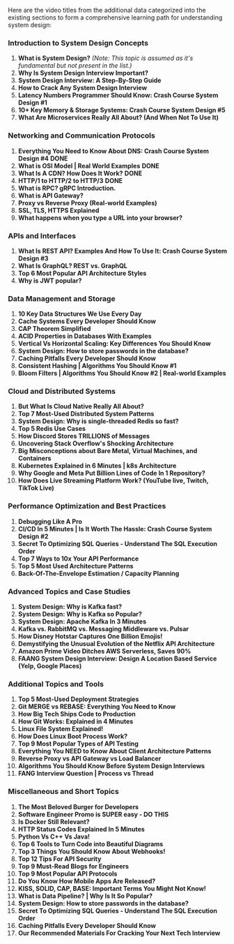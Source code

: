 Here are the video titles from the additional data categorized into the existing sections to form a comprehensive learning path for understanding system design:

### Introduction to System Design Concepts
1. **What is System Design?** *(Note: This topic is assumed as it's fundamental but not present in the list.)*
2. **Why Is System Design Interview Important?**
3. **System Design Interview: A Step-By-Step Guide**
4. **How to Crack Any System Design Interview**
5. **Latency Numbers Programmer Should Know: Crash Course System Design #1**
6. **10+ Key Memory & Storage Systems: Crash Course System Design #5**
7. **What Are Microservices Really All About? (And When Not To Use It)**

### Networking and Communication Protocols
1. **Everything You Need to Know About DNS: Crash Course System Design #4** **DONE**
2. **What is OSI Model | Real World Examples**  **DONE**
3. **What Is A CDN? How Does It Work?** **DONE**
4. **HTTP/1 to HTTP/2 to HTTP/3** **DONE**
5. **What is RPC? gRPC Introduction.**
6. **What is API Gateway?**
7. **Proxy vs Reverse Proxy (Real-world Examples)**
8. **SSL, TLS, HTTPS Explained**
9. **What happens when you type a URL into your browser?**

### APIs and Interfaces
1. **What Is REST API? Examples And How To Use It: Crash Course System Design #3**
2. **What Is GraphQL? REST vs. GraphQL**
3. **Top 6 Most Popular API Architecture Styles**
4. **Why is JWT popular?**

### Data Management and Storage
1. **10 Key Data Structures We Use Every Day**
2. **Cache Systems Every Developer Should Know**
3. **CAP Theorem Simplified**
4. **ACID Properties in Databases With Examples**
5. **Vertical Vs Horizontal Scaling: Key Differences You Should Know**
6. **System Design: How to store passwords in the database?**
7. **Caching Pitfalls Every Developer Should Know**
8. **Consistent Hashing | Algorithms You Should Know #1**
9. **Bloom Filters | Algorithms You Should Know #2 | Real-world Examples**

### Cloud and Distributed Systems
1. **But What Is Cloud Native Really All About?**
2. **Top 7 Most-Used Distributed System Patterns**
3. **System Design: Why is single-threaded Redis so fast?**
4. **Top 5 Redis Use Cases**
5. **How Discord Stores TRILLIONS of Messages**
6. **Uncovering Stack Overflow's Shocking Architecture**
7. **Big Misconceptions about Bare Metal, Virtual Machines, and Containers**
8. **Kubernetes Explained in 6 Minutes | k8s Architecture**
9. **Why Google and Meta Put Billion Lines of Code In 1 Repository?**
10. **How Does Live Streaming Platform Work? (YouTube live, Twitch, TikTok Live)**

### Performance Optimization and Best Practices
1. **Debugging Like A Pro**
2. **CI/CD In 5 Minutes | Is It Worth The Hassle: Crash Course System Design #2**
3. **Secret To Optimizing SQL Queries - Understand The SQL Execution Order**
4. **Top 7 Ways to 10x Your API Performance**
5. **Top 5 Most Used Architecture Patterns**
6. **Back-Of-The-Envelope Estimation / Capacity Planning**

### Advanced Topics and Case Studies
1. **System Design: Why is Kafka fast?**
2. **System Design: Why is Kafka so Popular?**
3. **System Design: Apache Kafka In 3 Minutes**
4. **Kafka vs. RabbitMQ vs. Messaging Middleware vs. Pulsar**
5. **How Disney Hotstar Captures One Billion Emojis!**
6. **Demystifying the Unusual Evolution of the Netflix API Architecture**
7. **Amazon Prime Video Ditches AWS Serverless, Saves 90%**
8. **FAANG System Design Interview: Design A Location Based Service (Yelp, Google Places)**

### Additional Topics and Tools
1. **Top 5 Most-Used Deployment Strategies**
2. **Git MERGE vs REBASE: Everything You Need to Know**
3. **How Big Tech Ships Code to Production**
4. **How Git Works: Explained in 4 Minutes**
5. **Linux File System Explained!**
6. **How Does Linux Boot Process Work?**
7. **Top 9 Most Popular Types of API Testing**
8. **Everything You NEED to Know About Client Architecture Patterns**
9. **Reverse Proxy vs API Gateway vs Load Balancer**
10. **Algorithms You Should Know Before System Design Interviews**
11. **FANG Interview Question | Process vs Thread**

### Miscellaneous and Short Topics
1. **The Most Beloved Burger for Developers**
2. **Software Engineer Promo is SUPER easy - DO THIS**
3. **Is Docker Still Relevant?**
4. **HTTP Status Codes Explained In 5 Minutes**
5. **Python Vs C++ Vs Java!**
6. **Top 6 Tools to Turn Code into Beautiful Diagrams**
7. **Top 3 Things You Should Know About Webhooks!**
8. **Top 12 Tips For API Security**
9. **Top 9 Must-Read Blogs for Engineers**
10. **Top 9 Most Popular API Protocols**
11. **Do You Know How Mobile Apps Are Released?**
12. **KISS, SOLID, CAP, BASE: Important Terms You Might Not Know!**
13. **What is Data Pipeline? | Why Is It So Popular?**
14. **System Design: How to store passwords in the database?**
15. **Secret To Optimizing SQL Queries - Understand The SQL Execution Order**
16. **Caching Pitfalls Every Developer Should Know**
17. **Our Recommended Materials For Cracking Your Next Tech Interview**

